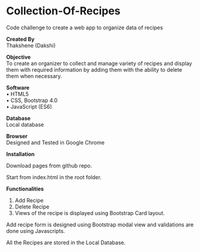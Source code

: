 # Collection-Of-Recipes
Code challenge to create a web app to organize data of recipes

**Created By**  
	Thakshene (Dakshi)

**Objective**  
To create an organizer to collect and manage variety of recipes and display them with required information by adding them with the ability to delete them when necessary.

**Software**  
•	HTML5    
•	CSS, Bootstrap 4.0    
•	JavaScript (ES6)

**Database**  
Local database 

**Browser**  
Designed and Tested in Google Chrome

**Installation**

Download pages from github repo.

Start from index.html in the root folder.

**Functionalities**
1. Add Recipe
2. Delete Recipe
4. Views of the recipe is displayed using Bootstrap Card layout. 

Add recipe form is designed using Bootstrap modal view and validations are done using Javascripts.

All the Recipes are stored in the Local Database.

